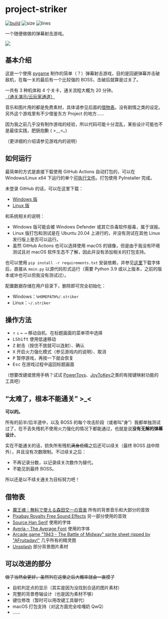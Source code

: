 # project-striker

[![build](https://github.com/TransparentLC/project-striker/actions/workflows/build.yml/badge.svg)](https://github.com/TransparentLC/project-striker/actions/workflows/build.yml)
![size](https://img.shields.io/github/repo-size/TransparentLC/project-striker)
![lines](https://img.shields.io/tokei/lines/github/TransparentLC/project-striker)

一个随便做做的弹幕射击游戏。

![](https://dd-static.jd.com/ddimg/jfs/t1/176673/26/24803/276538/61c40911E010c515e/5ef3c94ae5e79826.png)

## 基本介绍

这是一个使用 [pygame](https://www.pygame.org/) 制作的简单（？）弹幕射击游戏，目的是回避弹幕并击破敌机，在每一关的最后有一个比较强的 BOSS，击破后就算是过关了。

一共有 3 种机体和 4 个关卡，通关流程大概为 20 分钟。[（通关演示/云玩家通道）
](https://hlsplayer.stream/video/stream.html?url=https://fs-im-kefu.7moor-fs2.com/im/2768a390-5474-11ea-afc9-7b323e3e16c0/C5KPb8eNLmwwSzIv.m3u8)

音乐和图片用的都是免费素材，具体请参见后面的[借物表](#借物表)。没有剧情之类的设定。另外这个游戏里有不少借鉴东方 Project 的地方……

因为我之前几乎没有制作游戏的经验，所以代码可能十分混乱，某些设计可能也不是最佳实践，肥肠抱歉 ( >﹏<。)

（更详细的介绍请参见游戏内的说明）

## 如何运行

最简单的方式是直接下载使用 GitHub Actions 自动打包的，可以在 Windows/Linux x64 下运行的单个[可执行文件](https://github.com/TransparentLC/project-striker/actions/workflows/build.yml)。打包使用 PyInstaller 完成。

未登录 GitHub 的话，可以在这里下载：

* [Windows 版](https://nightly.link/TransparentLC/project-striker/workflows/build/master/striker-Windows)
* [Linux 版](https://nightly.link/TransparentLC/project-striker/workflows/build/master/striker-Linux)

和系统相关的说明：

* Windows 版可能会被 Windows Defender 或其它杀毒软件报毒，属于误报。
* Linux 版打包和测试是在 Ubuntu 20.04 上进行的，并没有测试在其他 Linux 发行版上是否可以运行。
* 虽然 GitHub Actions 也可以选择使用 macOS 的镜像，但是由于我没有环境测试且对 macOS 软件生态不了解，因此并没有添加相关的打包支持。

也可以使用 `pip install -r requirements.txt` 安装依赖，并参见[这里](https://github.com/TransparentLC/project-striker/blob/master/font/README.md)下载字体后，直接从 `main.py` 以源代码形式运行（需要 Python 3.9 或以上版本，之前的版本或许也可以但我没有测试过）。

配置数据存储在用户目录下，删除即可完全初始化：

* Windows：`%HOMEPATH%/.striker`
* Linux：`~/.striker`

## 操作方法

* <kbd>↑</kbd> <kbd>↓</kbd> <kbd>←</kbd> <kbd>→</kbd> 移动自机、在标题画面的菜单项中选择
* <kbd>LShift</kbd> 使用低速移动
* <kbd>Z</kbd> 射击（按住不放就可以连射）、确认
* <kbd>X</kbd> 开启火力强化模式（参见游戏内的说明）、取消
* <kbd>P</kbd> 暂停游戏，再按一下就会恢复
* <kbd>Esc</kbd> 在游戏过程中返回标题画面

（想要改键或使用手柄？试试 [PowerToys](https://github.com/microsoft/PowerToys)、[JoyToKey](https://joytokey.net/)之类的有按键映射功能的工具吧）

## “太难了，根本不能通关” >_<

**可以的。**

所有的前半/后半道中，以及 BOSS 的每个攻击阶段（或者叫“身”）我都单独测试过了，在不丢失残机不使用火力强化的情况下都能通过，也就是说**没有无解的弹幕设计**。

实在不能通关的话，损失所有残机~~满身疮痍~~之后还可以续关（最终 BOSS 战中除外），并且没有次数限制。不过续关之后：

* 不再记录分数，以记录续关次数作为替代。
* 不能见到最终 BOSS。

所以还是以不续关通关为目标努力吧！

## 借物表

* [魔王魂｜無料で使える森田交一の音楽](https://maou.audio/) 所有的背景音乐和大部分的音效
* [Pixabay Royalty Free Sound Effects](https://pixabay.com/sound-effects/) 另一部分使用的音效
* [Source Han Serif](https://source.typekit.com/source-han-serif/) 使用的字体
* [Avería – The Average Font](http://iotic.com/averia/) 使用的字体
* [Arcade game "1943 - The Battle of Midway" sprite sheet ripped by "AFruitaday!"](https://www.spriters-resource.com/arcade/1943thebattleofmidway/) 几乎所有的精灵图
* [Unsplash](https://unsplash.com/) 部分背景图片素材

## 可以改进的部分

~~做了当然会更好，虽然列在这里之后大概率就会一直摸了~~

* 自机判定点的显示（其实是因为没找到合适的图片素材）
* 完整的背景卷轴设计（也是因为素材不够）
* 键位修改（暂时可以用改键工具替代）
* macOS 打包支持（对这方面完全哇嘎奶 QwQ）
* ……